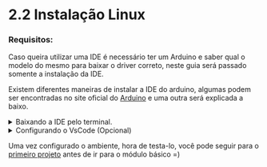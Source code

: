 # 2.2 Instalação Linux

### Requisitos:

Caso queira utilizar uma IDE é necessário ter um Arduino e saber qual o modelo do mesmo para baixar o driver correto, neste guia será passado somente a instalação da IDE.

Existem diferentes maneiras de instalar a IDE do arduino, algumas podem ser encontradas no site oficial do [Arduino](https://www.arduino.cc/en/software) e uma outra será explicada a baixo.  

<details> 
    <summary>Baixando a IDE pelo terminal.</summary>

Abra um terminal, e confirme se o seu sistema é 32 ou 64 bits, use o seguinte comando no terminal:

```
uname -m
```
Após feito a verificação você pode utilizar o site oficial do [Arduino](https://www.arduino.cc/en/software) para baixar o que se enquadra melhor com seu sistema, são essas opções como na imagem a baixo.

<p align="center">
    <img src="../imgs/Unix/Site.png" alt="Opções para linux">
</p>

Localize o arquivo e o extraia utilizando o comando a seguir:

```
tar xf arduino-version.tar.xz
```

Acesse a pasta onde foi extraido o arquivo como por exemplo:

```
cd arduino-version
```
Utilize o seguinte comando para iniciar a instalação:
```
./install.sh
```
Basta seguir as instruções dadas através do terminal e sua IDE estará pronta para ser utilizada.

</details>

<details> 
    <summary>Configurando o VsCode (Opcional)</summary>
<p></p>

Tambem é possivel utilizar o VsCode, mas o processo é um pouco mais demorado e complexo, por isso estarei deixando esse [video](https://www.youtube.com/watch?v=08N86hk8ZaY), com uma explicação bem completa do passo a passo.
</details>

Uma vez configurado o ambiente, hora de testa-lo, você pode seguir para o [primeiro projeto](/src/Projetos/0-Projeto-blink.md) antes de ir para o módulo básico =)